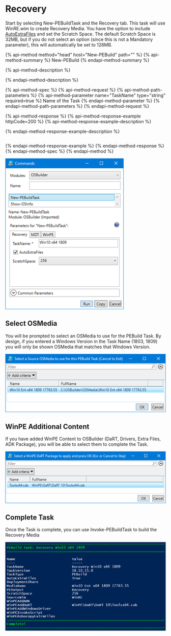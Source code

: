 # Recovery

Start by selecting New-PEBuildTask and the Recovery tab.  This task will use WinRE.wim to create Recovery Media.  You have the option to include [AutoExtraFiles](../auto-extrafiles.md) and set the Scratch Space.  The default Scratch Space is 32MB, but if you do not select an option \(since this is not a Mandatory parameter\), this will automatically be set to 128MB.

{% api-method method="head" host="New-PEBuild" path="" %}
{% api-method-summary %}
New-PEBuild
{% endapi-method-summary %}

{% api-method-description %}

{% endapi-method-description %}

{% api-method-spec %}
{% api-method-request %}
{% api-method-path-parameters %}
{% api-method-parameter name="TaskName" type="string" required=true %}
Name of the Task
{% endapi-method-parameter %}
{% endapi-method-path-parameters %}
{% endapi-method-request %}

{% api-method-response %}
{% api-method-response-example httpCode=200 %}
{% api-method-response-example-description %}

{% endapi-method-response-example-description %}

```

```
{% endapi-method-response-example %}
{% endapi-method-response %}
{% endapi-method-spec %}
{% endapi-method %}

![](../../../.gitbook/assets/2018-10-15_23-52-31.png)

## Select OSMedia

You will be prompted to select an OSMedia to use for the PEBuild Task.  By design, if you entered a Windows Version in the Task Name \(1803, 1809\) you will only be shown OSMedia that matches that Windows Version.

![](../../../.gitbook/assets/2018-10-15_23-53-59.png)

## WinPE Additional Content

If you have added WinPE Content to OSBuilder \(DaRT, Drivers, Extra Files, ADK Package\), you will be able to select them to complete the Task.

![](../../../.gitbook/assets/2018-10-15_23-54-30.png)

## Complete Task

Once the Task is complete, you can use Invoke-PEBuildTask to build the Recovery Media

![](../../../.gitbook/assets/2018-10-15_23-58-03.png)



